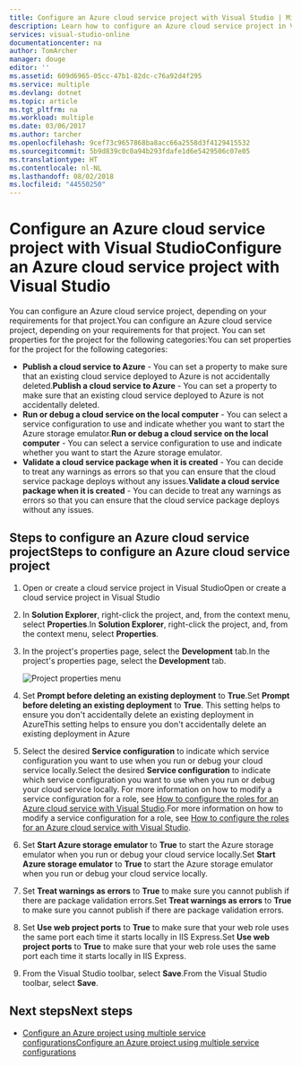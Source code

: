 ```yaml
---
title: Configure an Azure cloud service project with Visual Studio | Microsoft Docs
description: Learn how to configure an Azure cloud service project in Visual Studio, depending on your requirements for that project.
services: visual-studio-online
documentationcenter: na
author: TomArcher
manager: douge
editor: ''
ms.assetid: 609d6965-05cc-47b1-82dc-c76a92d4f295
ms.service: multiple
ms.devlang: dotnet
ms.topic: article
ms.tgt_pltfrm: na
ms.workload: multiple
ms.date: 03/06/2017
ms.author: tarcher
ms.openlocfilehash: 9cef73c9657868ba8acc66a2558d3f4129415532
ms.sourcegitcommit: 5b9d839c0c0a94b293fdafe1d6e5429506c07e05
ms.translationtype: HT
ms.contentlocale: nl-NL
ms.lasthandoff: 08/02/2018
ms.locfileid: "44550250"
---
```

# <a name="configure-an-azure-cloud-service-project-with-visual-studio"></a><span data-ttu-id="89be1-103">Configure an Azure cloud service project with Visual Studio</span><span class="sxs-lookup"><span data-stu-id="89be1-103">Configure an Azure cloud service project with Visual Studio</span></span>
<span data-ttu-id="89be1-104">You can configure an Azure cloud service project, depending on your requirements for that project.</span><span class="sxs-lookup"><span data-stu-id="89be1-104">You can configure an Azure cloud service project, depending on your requirements for that project.</span></span> <span data-ttu-id="89be1-105">You can set properties for the project for the following categories:</span><span class="sxs-lookup"><span data-stu-id="89be1-105">You can set properties for the project for the following categories:</span></span>

- <span data-ttu-id="89be1-106">**Publish a cloud service to Azure** - You can set a property to make sure that an existing cloud service deployed to Azure is not accidentally deleted.</span><span class="sxs-lookup"><span data-stu-id="89be1-106">**Publish a cloud service to Azure** - You can set a property to make sure that an existing cloud service deployed to Azure is not accidentally deleted.</span></span>
- <span data-ttu-id="89be1-107">**Run or debug a cloud service on the local computer** - You can select a service configuration to use and indicate whether you want to start the Azure storage emulator.</span><span class="sxs-lookup"><span data-stu-id="89be1-107">**Run or debug a cloud service on the local computer** - You can select a service configuration to use and indicate whether you want to start the Azure storage emulator.</span></span>
- <span data-ttu-id="89be1-108">**Validate a cloud service package when it is created** - You can decide to treat any warnings as errors so that you can ensure that the cloud service package deploys without any issues.</span><span class="sxs-lookup"><span data-stu-id="89be1-108">**Validate a cloud service package when it is created** - You can decide to treat any warnings as errors so that you can ensure that the cloud service package deploys without any issues.</span></span> 

## <a name="steps-to-configure-an-azure-cloud-service-project"></a><span data-ttu-id="89be1-109">Steps to configure an Azure cloud service project</span><span class="sxs-lookup"><span data-stu-id="89be1-109">Steps to configure an Azure cloud service project</span></span>
1. <span data-ttu-id="89be1-110">Open or create a cloud service project in Visual Studio</span><span class="sxs-lookup"><span data-stu-id="89be1-110">Open or create a cloud service project in Visual Studio</span></span>

1. <span data-ttu-id="89be1-111">In **Solution Explorer**, right-click the project, and, from the context menu, select **Properties**.</span><span class="sxs-lookup"><span data-stu-id="89be1-111">In **Solution Explorer**, right-click the project, and, from the context menu, select **Properties**.</span></span>
   
1. <span data-ttu-id="89be1-112">In the project's properties page, select the **Development** tab.</span><span class="sxs-lookup"><span data-stu-id="89be1-112">In the project's properties page, select the **Development** tab.</span></span>

    ![Project properties menu](https://docstestmedia1.blob.core.windows.net/azure-media/articles/media/vs-azure-tools-configuring-an-azure-project/solution-explorer-project-properties-menu.png)

1. <span data-ttu-id="89be1-114">Set **Prompt before deleting an existing deployment** to **True**.</span><span class="sxs-lookup"><span data-stu-id="89be1-114">Set **Prompt before deleting an existing deployment** to **True**.</span></span> <span data-ttu-id="89be1-115">This setting helps to ensure you don't accidentally delete an existing deployment in Azure</span><span class="sxs-lookup"><span data-stu-id="89be1-115">This setting helps to ensure you don't accidentally delete an existing deployment in Azure</span></span>

1. <span data-ttu-id="89be1-116">Select the desired **Service configuration** to indicate which service configuration you want to use when you run or debug your cloud service locally.</span><span class="sxs-lookup"><span data-stu-id="89be1-116">Select the desired **Service configuration** to indicate which service configuration you want to use when you run or debug your cloud service locally.</span></span> <span data-ttu-id="89be1-117">For more information on how to modify a service configuration for a role, see [How to configure the roles for an Azure cloud service with Visual Studio](./vs-azure-tools-configure-roles-for-cloud-service.md).</span><span class="sxs-lookup"><span data-stu-id="89be1-117">For more information on how to modify a service configuration for a role, see [How to configure the roles for an Azure cloud service with Visual Studio](./vs-azure-tools-configure-roles-for-cloud-service.md).</span></span>

1. <span data-ttu-id="89be1-118">Set **Start Azure storage emulator** to **True** to start the Azure storage emulator when you run or debug your cloud service locally.</span><span class="sxs-lookup"><span data-stu-id="89be1-118">Set **Start Azure storage emulator** to **True** to start the Azure storage emulator when you run or debug your cloud service locally.</span></span>

1. <span data-ttu-id="89be1-119">Set **Treat warnings as errors** to **True** to make sure you cannot publish if there are package validation errors.</span><span class="sxs-lookup"><span data-stu-id="89be1-119">Set **Treat warnings as errors** to **True** to make sure you cannot publish if there are package validation errors.</span></span>

1. <span data-ttu-id="89be1-120">Set **Use web project ports** to **True** to make sure that your web role uses the same port each time it starts locally in IIS Express.</span><span class="sxs-lookup"><span data-stu-id="89be1-120">Set **Use web project ports** to **True** to make sure that your web role uses the same port each time it starts locally in IIS Express.</span></span>

1. <span data-ttu-id="89be1-121">From the Visual Studio toolbar, select **Save**.</span><span class="sxs-lookup"><span data-stu-id="89be1-121">From the Visual Studio toolbar, select **Save**.</span></span>

## <a name="next-steps"></a><span data-ttu-id="89be1-122">Next steps</span><span class="sxs-lookup"><span data-stu-id="89be1-122">Next steps</span></span>
- [<span data-ttu-id="89be1-123">Configure an Azure project using multiple service configurations</span><span class="sxs-lookup"><span data-stu-id="89be1-123">Configure an Azure project using multiple service configurations</span></span>](vs-azure-tools-multiple-services-project-configurations.md)


